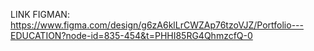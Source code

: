 LINK FIGMAN: https://www.figma.com/design/g6zA6klLrCWZAp76tzoVJZ/Portfolio---EDUCATION?node-id=835-454&t=PHHI85RG4QhmzcfQ-0
